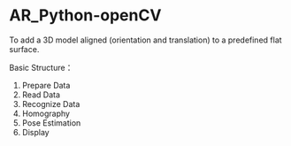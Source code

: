 # AR_Python-openCV
To add a 3D model aligned (orientation and translation) to a predefined flat surface.

Basic Structure：
1. Prepare Data
2. Read Data
3. Recognize Data
4. Homography
5. Pose Estimation
6. Display
